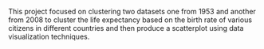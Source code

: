 This project focused on clustering two datasets one from 1953 and another from 2008
to cluster the life expectancy based on the birth rate of various citizens in different countries and 
then produce a scatterplot using data visualization techniques. 
